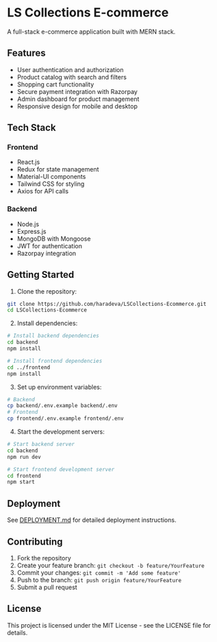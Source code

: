 # LS Collections E-commerce

A full-stack e-commerce application built with MERN stack.

## Features

- User authentication and authorization
- Product catalog with search and filters
- Shopping cart functionality
- Secure payment integration with Razorpay
- Admin dashboard for product management
- Responsive design for mobile and desktop

## Tech Stack

### Frontend

- React.js
- Redux for state management
- Material-UI components
- Tailwind CSS for styling
- Axios for API calls

### Backend

- Node.js
- Express.js
- MongoDB with Mongoose
- JWT for authentication
- Razorpay integration

## Getting Started

1. Clone the repository:

```bash
git clone https://github.com/haradeva/LSCollections-Ecommerce.git
cd LSCollections-Ecommerce
```

2. Install dependencies:

```bash
# Install backend dependencies
cd backend
npm install

# Install frontend dependencies
cd ../frontend
npm install
```

3. Set up environment variables:

```bash
# Backend
cp backend/.env.example backend/.env
# Frontend
cp frontend/.env.example frontend/.env
```

4. Start the development servers:

```bash
# Start backend server
cd backend
npm run dev

# Start frontend development server
cd frontend
npm start
```

## Deployment

See [DEPLOYMENT.md](DEPLOYMENT.md) for detailed deployment instructions.

## Contributing

1. Fork the repository
2. Create your feature branch: `git checkout -b feature/YourFeature`
3. Commit your changes: `git commit -m 'Add some feature'`
4. Push to the branch: `git push origin feature/YourFeature`
5. Submit a pull request

## License

This project is licensed under the MIT License - see the LICENSE file for details.
